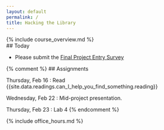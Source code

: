 ```yaml
---
layout: default
permalink: /
title: Hacking the Library
---
```


<div class="jumbotron" markdown="1">
  {% include course_overview.md %}
</div>

<div class="row">

<div class="col-lg-4" markdown="1">
## Today

* Please submit the [Final Project Entry Survey](https://goo.gl/forms/wqGT4R8RvJZGU4B03)

</div>

<div class="col-lg-4" markdown="1">
{% comment %}
## Assignments

Thursday, Feb 16
: Read {{site.data.readings.can_I_help_you_find_something.reading}}

Wednesday, Feb 22
: Mid-project presentation.

Thursday, Feb 23
: Lab 4
{% endcomment %}
</div>

<div class="col-lg-4" markdown="1">
{% include office_hours.md %}
</div>

</div>
